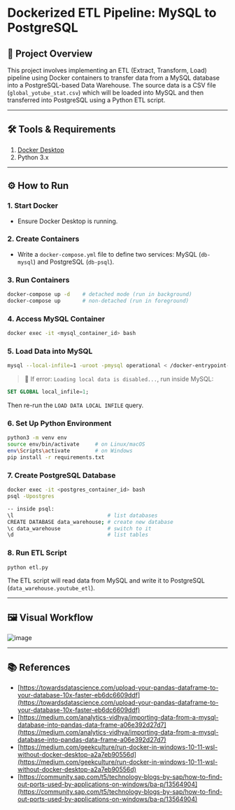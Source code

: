 # Dockerized ETL Pipeline: MySQL to PostgreSQL

## 📌 Project Overview

This project involves implementing an ETL (Extract, Transform, Load) pipeline using Docker containers to transfer data from a MySQL database into a PostgreSQL-based Data Warehouse. The source data is a CSV file (`global_yotube_stat.csv`) which will be loaded into MySQL and then transferred into PostgreSQL using a Python ETL script.

---

## 🛠️ Tools & Requirements

1. [Docker Desktop](https://docs.docker.com/desktop/install/windows-install/)
2. Python 3.x

---

## ⚙️ How to Run

### 1. Start Docker

* Ensure Docker Desktop is running.

### 2. Create Containers

* Write a `docker-compose.yml` file to define two services: MySQL (`db-mysql`) and PostgreSQL (`db-psql`).

### 3. Run Containers

```bash
docker-compose up -d    # detached mode (run in background)
docker-compose up       # non-detached (run in foreground)
```

### 4. Access MySQL Container

```bash
docker exec -it <mysql_container_id> bash
```

### 5. Load Data into MySQL

```bash
mysql --local-infile=1 -uroot -pmysql operational < /docker-entrypoint-initdb.d/init.sql
```

> 🛑 If error: `Loading local data is disabled...`, run inside MySQL:

```sql
SET GLOBAL local_infile=1;
```

Then re-run the `LOAD DATA LOCAL INFILE` query.

### 6. Set Up Python Environment

```bash
python3 -m venv env
source env/bin/activate     # on Linux/macOS
env\Scripts\activate        # on Windows
pip install -r requirements.txt
```

### 7. Create PostgreSQL Database

```bash
docker exec -it <postgres_container_id> bash
psql -Upostgres

-- inside psql:
\l                              # list databases
CREATE DATABASE data_warehouse; # create new database
\c data_warehouse               # switch to it
\d                              # list tables
```

### 8. Run ETL Script

```bash
python etl.py
```

The ETL script will read data from MySQL and write it to PostgreSQL (`data_warehouse.youtube_etl`).

---

## 🖼️ Visual Workflow

![image](https://github.com/user-attachments/assets/183c9440-fb78-43bc-a40f-b5a7e167452a)

---

## 📚 References

* [https://towardsdatascience.com/upload-your-pandas-dataframe-to-your-database-10x-faster-eb6dc6609ddf](https://towardsdatascience.com/upload-your-pandas-dataframe-to-your-database-10x-faster-eb6dc6609ddf)
* [https://medium.com/analytics-vidhya/importing-data-from-a-mysql-database-into-pandas-data-frame-a06e392d27d7](https://medium.com/analytics-vidhya/importing-data-from-a-mysql-database-into-pandas-data-frame-a06e392d27d7)
* [https://medium.com/geekculture/run-docker-in-windows-10-11-wsl-without-docker-desktop-a2a7eb90556d](https://medium.com/geekculture/run-docker-in-windows-10-11-wsl-without-docker-desktop-a2a7eb90556d)
* [https://community.sap.com/t5/technology-blogs-by-sap/how-to-find-out-ports-used-by-applications-on-windows/ba-p/13564904](https://community.sap.com/t5/technology-blogs-by-sap/how-to-find-out-ports-used-by-applications-on-windows/ba-p/13564904)
